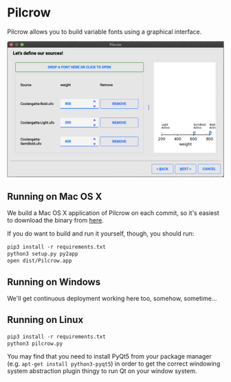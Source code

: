 # Pilcrow

Pilcrow allows you to build variable fonts using a graphical interface.

![Screenshow](screenshot.png)

## Running on Mac OS X

We build a Mac OS X application of Pilcrow on each commit, so it's
easiest to download the binary from [here](https://github.com/simoncozens/pilcrow/actions).

If you do want to build and run it yourself, though, you should run:

```
pip3 install -r requirements.txt
python3 setup.py py2app
open dist/Pilcrow.app
```

## Running on Windows

We'll get continuous deployment working here too, somehow, sometime...

## Running on Linux

```
pip3 install -r requirements.txt
python3 pilcrow.py
```

You may find that you need to install PyQt5 from your package manager (e.g.
`apt-get install python3-pyqt5`) in order to get the correct windowing system abstraction plugin thingy to run Qt on your window system.
